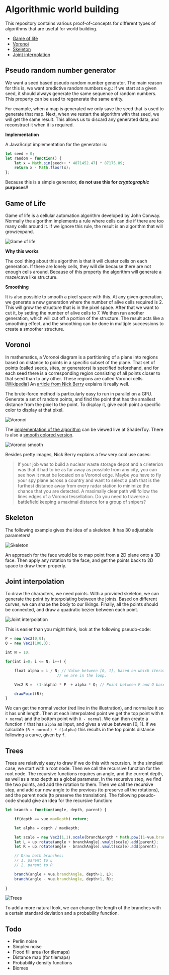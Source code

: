 ﻿# Algorithmic world building

This repository contains various proof-of-concepts for different types of algorithms that are useful for world building.

 * [Game of life](https://darkeclipz.github.io/algorithmic-world-building/game-of-life.html)
 * [Voronoi](https://www.shadertoy.com/view/Xlccz2)
 * [Skeleton](https://darkeclipz.github.io/algorithmic-world-building/skeleton.html)
 * [Joint interpolation](https://darkeclipz.github.io/algorithmic-world-building/joint-interpolation.html)

## Pseudo random number generator

We want a seed based pseudo random number generator. The main reason for this is, we want predictive random numbers e.g.: if we start at a given seed, it should always generate the same sequence of random numbers. This property can be used to regenerate the same entity. 

For example, when a map is generated we only save the seed that is used to generate that map. Next, when we restart the algorithm with that seed, we will get the same result. This allows us to discard any generated data, and reconstruct it when it is required.

**Implementation**

A JavaScript implementation for the generator is:

```javascript
let seed = 0;
let random = function() {
    let x = Math.sin(seed++ * 4871452.47) * 87175.89;
    return x - Math.floor(x);
};
```

Because this is a simple generator, **do not use this for _cryptographic_ purposes**!!

## Game of Life

Game of life is a cellular automation algorithm developed by John Conway. Normally the algorithm implements a rule where cells can die if there are too many cells around it. If we ignore this rule, the result is an algorithm that will grow/expand. 

![Game of life](screenshots/game-of-life-1.png)

**Why this works**

The cool thing about this algorithm is that it will cluster cells on each generation. If there are lonely cells, they will die because there are not enough cells around. Because of this property the algorithm will generate a maze/cave like structure.

**Smoothing**

It is also possible to smooth a pixel space with this. At any given generation, we generate a new generation where the number of alive cells required is 2. This will grow the structure that is in the pixel space. After that we want to cut it, by setting the number of alive cells to 7. We then run another generation, which will cut off a portion of the structure. The result acts like a smoothing effect, and the smoothing can be done in multiple successions to create a smoother structure.

## Voronoi

In mathematics, a Voronoi diagram is a partitioning of a plane into regions based on distance to points in a specific subset of the plane. That set of points (called seeds, sites, or generators) is specified beforehand, and for each seed there is a corresponding region consisting of all points closer to that seed than to any other. These regions are called Voronoi cells. [[Wikipedia](https://en.wikipedia.org/wiki/Voronoi_diagram)] An [article from 
Nick Berry](https://datagenetics.com/blog/may12017/index.html) explains it really well.

The brute-force method is particularly easy to run in parallel on a GPU. Generate a set of random points, and find the point that has the smallest distance from the pixel to the point. To display it, give each point a specific color to display at that pixel.

![Voronoi](screenshots/voronoi-1.png)

The [implementation of the algorithm](https://www.shadertoy.com/view/Xlccz2) can be viewed live at ShaderToy. There is also a [smooth colored version](https://www.shadertoy.com/view/ltcyRj).

![Voronoi smooth](screenshots/voronoi-2.png)

Besides pretty images, Nick Berry explains a few very cool use cases:

> If your job was to build a nuclear waste storage depot and a crieterion was that it had to be as far away as possible from any city, you can see how it must be located on a Voronoi edge. Maybe you have to fly your spy plane across a country and want to select a path that is the furthest distance away from every radar station to minimize the chance that you are detected. A maximally clear path will follow the lines edges of a Voronoi tessellation. Do you need to traverse a battlefield keeping a maximal distance for a group of snipers?

## Skeleton

The following example gives the idea of a skeleton. It has 30 adjustable parameters!

![Skeleton](screenshots/skeleton.png)

An approach for the face would be to map point from a 2D plane onto a 3D face. Then apply any rotation to the face, and get the points back to 2D space to draw them properly.

## Joint interpolation

To draw the characters, we need points. With a provided skeleton, we can generate the point by interpolating between the joints. Based on different curves, we can shape the body to our likings. Finally, all the points should be connected, and draw a quadratic bezier between each point.

![Joint interpolation](screenshots/joint-interpolation.png)

This is easier than you might think, look at the following pseudo-code:

```javascript
P = new Vec2(0,0);
Q = new Vec2(100,0);

int N = 10;

for(int i=0; i <= N; i++) {

    float alpha = i / N; // Value between [0, 1], based on which iteration
                       // we are in the loop.

    Vec2 R =  (1-alpha) * P  + alpha * Q; // Point between P and Q based on alpha.

    drawPoint(R);   
}
```

We can get the normal vector (red line in the illustration), and normalize it so it has unit length. Then at each interpolated point we get the top point with `R + normal` and the bottom point with `R - normal`. We can then create a function `f` that has `alpha` as input, and gives a value between [0, 1]. If we calculate `(R + normal) * f(alpha)` this results in the top points distance following a curve, given by `f`.

## Trees

Trees are relatively easy to draw if we do this with recursion. In the simplest case, we start with a root node. Then we call the recursive function for the root node. The recursive functions requires an angle, and the current depth, as well as a max depth as a global parameter. In the recursive step, we find the two points, and add the rotation to them. Then we call the recursive step, and add our new angle to the previous (to preserve all the rotations), and the parent node (to preserve the translation). The following pseudo-code should give an idea for the recursive function:

```javascript
let branch = function(angle, depth, parent) {

    if(depth == vue.maxDepth) return;

    let alpha = depth / maxDepth;

    let scale = new Vec2(1,1).scale(branchLength * Math.pow((1-vue.branchDamping), depth));
    let L = up.rotate(angle + branchAngle).vmult(scale).add(parent);
    let R = up.rotate(angle - branchAngle).vmult(scale).add(parent);

    // Draw both branches:
    // 1. parent to L
    // 2. parent to R

    branch(angle + vue.branchAngle, depth+1, L);
    branch(angle - vue.branchAngle, depth+1, R);
    
}
```

![Trees](screenshots/trees.png)

To add a more natural look, we can change the length of the branches with a certain standard deviation and a probability function.

## Todo

 - Perlin noise
 - Simplex noise
 - Flood fill area (for tilemaps)
 - Distance map (for tilemaps)
 - Probability density functions
 - Biomes